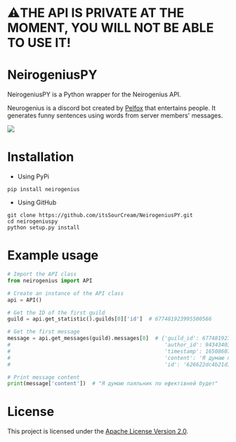 # ⚠️THE API IS PRIVATE AT THE MOMENT, YOU WILL NOT BE ABLE TO USE IT!

# NeirogeniusPY

NeirogeniusPY is a Python wrapper for the Neirogenius API.

Neurogenius is a discord bot created by [Pelfox](https://github.com/Pelfox) that entertains people. It generates funny
sentences using words from server members' messages.

![](https://i.imgur.com/z6jr2no.png)

# Installation

* Using PyPi

```
pip install neirogenius
```

* Using GitHub

```
git clone https://github.com/itsSourCream/NeirogeniusPY.git
cd neirogeniuspy
python setup.py install
```

# Example usage

```python
# Import the API class
from neirogenius import API

# Create an instance of the API class
api = API()

# Get the ID of the first guild
guild = api.get_statistic().guilds[0]['id']  # 677481923995500566

# Get the first message
message = api.get_messages(guild).messages[0]  # {'guild_id': 677481923995500566,
#                                                 'author_id': 943434038541172766,
#                                                 'timestamp': 1650860764,
#                                                 'content': 'Я думаю паяльник по ефектівней будет',
#                                                 'id': '626622dc4b21d121e6eae1b1'}

# Print message content
print(message['content'])  # "Я думаю паяльник по ефектівней будет"
```

# License

This project is licensed under
the [Apache License Version 2.0](https://github.com/itsSourCream/NeirogeniusAPI/blob/master/LICENSE).